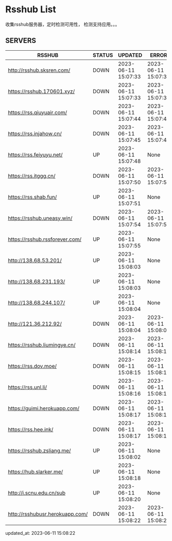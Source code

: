 # Rsshub List

收集rsshub服务器，定时检测可用性， 检测支持应用。。。


## SERVERS

|  RSSHUB   | STATUS  | UPDATED  | ERROR  | TWITTER |  
|  ----  | ----  | ----  | ----  | ---- |  
| http://rsshub.sksren.com/ | DOWN | 2023-06-11 15:07:33 | 2023-06-11 15:07:33 |  
| https://rsshub.170601.xyz/ | DOWN | 2023-06-11 15:07:33 | 2023-06-11 15:07:33 |  
| https://rss.qiuyuair.com/ | DOWN | 2023-06-11 15:07:44 | 2023-06-11 15:07:44 |  
| https://rss.injahow.cn/ | DOWN | 2023-06-11 15:07:45 | 2023-06-11 15:07:45 |  
| https://rss.feiyuyu.net/ | UP | 2023-06-11 15:07:48 | None |OK|  
| https://rss.itggg.cn/ | DOWN | 2023-06-11 15:07:50 | 2023-06-11 15:07:50 |  
| https://rss.shab.fun/ | UP | 2023-06-11 15:07:51 | None |OK|  
| https://rsshub.uneasy.win/ | DOWN | 2023-06-11 15:07:54 | 2023-06-11 15:07:54 |  
| https://rsshub.rssforever.com/ | UP | 2023-06-11 15:07:55 | None |OK|  
| http://138.68.53.201/ | UP | 2023-06-11 15:08:03 | None ||  
| http://138.68.231.193/ | UP | 2023-06-11 15:08:03 | None ||  
| http://138.68.244.107/ | UP | 2023-06-11 15:08:04 | None ||  
| http://121.36.212.92/ | DOWN | 2023-06-11 15:08:04 | 2023-06-11 15:08:04 |  
| https://rsshub.liumingye.cn/ | DOWN | 2023-06-11 15:08:14 | 2023-06-11 15:08:14 |  
| https://rss.dov.moe/ | DOWN | 2023-06-11 15:08:15 | 2023-06-11 15:08:15 |  
| https://rss.unl.li/ | DOWN | 2023-06-11 15:08:16 | 2023-06-11 15:08:16 |  
| https://guimi.herokuapp.com/ | DOWN | 2023-06-11 15:08:17 | 2023-06-11 15:08:17 |  
| https://rss.hee.ink/ | DOWN | 2023-06-11 15:08:17 | 2023-06-11 15:08:17 |  
| https://rsshub.zsliang.me/ | UP | 2023-06-11 15:08:02 | None |OK|  
| https://hub.slarker.me/ | UP | 2023-06-11 15:08:18 | None |OK|  
| http://i.scnu.edu.cn/sub | UP | 2023-06-11 15:08:20 | None ||  
| http://rsshubusr.herokuapp.com/ | DOWN | 2023-06-11 15:08:22 | 2023-06-11 15:08:22 |  
  

updated_at: 2023-06-11 15:08:22  
